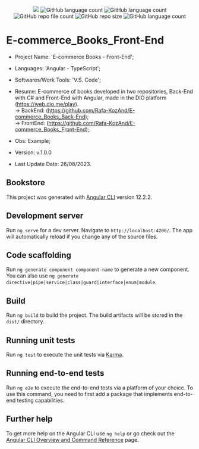 <p align="center">
  <img src="http://img.shields.io/static/v1?label=STATUS&message=Concluded&color=blue&style=flat"/>
  <img alt="GitHub language count" src="https://img.shields.io/github/languages/count/Rafa-KozAnd/E-commerce_Books_Front-End">
  <img alt="GitHub language count" src="https://img.shields.io/github/languages/top/Rafa-KozAnd/E-commerce_Books_Front-End">
  <img alt="GitHub repo file count" src="https://img.shields.io/github/directory-file-count/Rafa-KozAnd/E-commerce_Books_Front-End">
  <img alt="GitHub repo size" src="https://img.shields.io/github/repo-size/Rafa-KozAnd/E-commerce_Books_Front-End">
  <img alt="GitHub language count" src="https://img.shields.io/github/license/Rafa-KozAnd/E-commerce_Books_Front-End">
</p>

# E-commerce_Books_Front-End

- Project Name: 'E-commerce Books - Front-End';
- Languages: 'Angular - TypeScript';
- Softwares/Work Tools: 'V.S. Code';
- Resume: E-commerce of books developed in two repositories, Back-End with C# and Front-End with Angular, made in the DIO platform (https://web.dio.me/play).  
        -> BackEnd: (https://github.com/Rafa-KozAnd/E-commerce_Books_Back-End); <br>
        -> FrontEnd: (https://github.com/Rafa-KozAnd/E-commerce_Books_Front-End);.
- Obs: Example;
- Version: v.1.0.0

- Last Update Date: 26/08/2023.


## Bookstore

This project was generated with [Angular CLI](https://github.com/angular/angular-cli) version 12.2.2.

## Development server

Run `ng serve` for a dev server. Navigate to `http://localhost:4200/`. The app will automatically reload if you change any of the source files.

## Code scaffolding

Run `ng generate component component-name` to generate a new component. You can also use `ng generate directive|pipe|service|class|guard|interface|enum|module`.

## Build

Run `ng build` to build the project. The build artifacts will be stored in the `dist/` directory.

## Running unit tests

Run `ng test` to execute the unit tests via [Karma](https://karma-runner.github.io).

## Running end-to-end tests

Run `ng e2e` to execute the end-to-end tests via a platform of your choice. To use this command, you need to first add a package that implements end-to-end testing capabilities.

## Further help

To get more help on the Angular CLI use `ng help` or go check out the [Angular CLI Overview and Command Reference](https://angular.io/cli) page.
